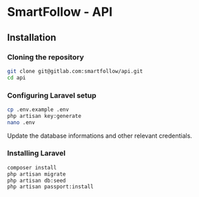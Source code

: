 # SmartFollow - API

## Installation

### Cloning the repository

```sh
git clone git@gitlab.com:smartfollow/api.git
cd api
```

### Configuring Laravel setup

```sh
cp .env.example .env
php artisan key:generate
nano .env
```

Update the database informations and other relevant credentials.

### Installing Laravel

```sh
composer install
php artisan migrate
php artisan db:seed
php artisan passport:install
```
